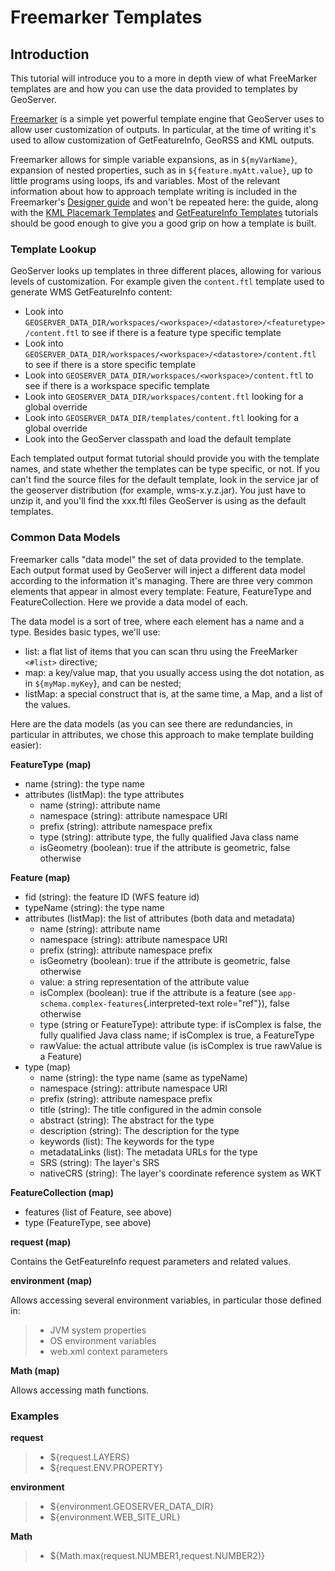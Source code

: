 # Freemarker Templates

## Introduction

This tutorial will introduce you to a more in depth view of what FreeMarker templates are and how you can use the data provided to templates by GeoServer.

[Freemarker](http://www.freemarker.org/) is a simple yet powerful template engine that GeoServer uses to allow user customization of outputs. In particular, at the time of writing it's used to allow customization of GetFeatureInfo, GeoRSS and KML outputs.

Freemarker allows for simple variable expansions, as in `${myVarName}`, expansion of nested properties, such as in `${feature.myAtt.value}`, up to little programs using loops, ifs and variables. Most of the relevant information about how to approach template writing is included in the Freemarker's [Designer guide](http://www.freemarker.org/docs/dgui.html) and won't be repeated here: the guide, along with the [KML Placemark Templates](../services/wms/googleearth/tutorials/kmlplacemark/index.md) and [GetFeatureInfo Templates](GetFeatureInfo/index.md) tutorials should be good enough to give you a good grip on how a template is built.

### Template Lookup

GeoServer looks up templates in three different places, allowing for various levels of customization. For example given the `content.ftl` template used to generate WMS GetFeatureInfo content:

-   Look into `GEOSERVER_DATA_DIR/workspaces/<workspace>/<datastore>/<featuretype>/content.ftl` to see if there is a feature type specific template
-   Look into `GEOSERVER_DATA_DIR/workspaces/<workspace>/<datastore>/content.ftl` to see if there is a store specific template
-   Look into `GEOSERVER_DATA_DIR/workspaces/<workspace>/content.ftl` to see if there is a workspace specific template
-   Look into `GEOSERVER_DATA_DIR/workspaces/content.ftl` looking for a global override
-   Look into `GEOSERVER_DATA_DIR/templates/content.ftl` looking for a global override
-   Look into the GeoServer classpath and load the default template

Each templated output format tutorial should provide you with the template names, and state whether the templates can be type specific, or not. If you can't find the source files for the default template, look in the service jar of the geoserver distribution (for example, wms-x.y.z.jar). You just have to unzip it, and you'll find the xxx.ftl files GeoServer is using as the default templates.

### Common Data Models

Freemarker calls "data model" the set of data provided to the template. Each output format used by GeoServer will inject a different data model according to the information it's managing. There are three very common elements that appear in almost every template: Feature, FeatureType and FeatureCollection. Here we provide a data model of each.

The data model is a sort of tree, where each element has a name and a type. Besides basic types, we'll use:

-   list: a flat list of items that you can scan thru using the FreeMarker `<#list>` directive;
-   map: a key/value map, that you usually access using the dot notation, as in `${myMap.myKey`}, and can be nested;
-   listMap: a special construct that is, at the same time, a Map, and a list of the values.

Here are the data models (as you can see there are redundancies, in particular in attributes, we chose this approach to make template building easier):

**FeatureType (map)**

-   name (string): the type name
-   attributes (listMap): the type attributes
    -   name (string): attribute name
    -   namespace (string): attribute namespace URI
    -   prefix (string): attribute namespace prefix
    -   type (string): attribute type, the fully qualified Java class name
    -   isGeometry (boolean): true if the attribute is geometric, false otherwise

**Feature (map)**

-   fid (string): the feature ID (WFS feature id)
-   typeName (string): the type name
-   attributes (listMap): the list of attributes (both data and metadata)
    -   name (string): attribute name
    -   namespace (string): attribute namespace URI
    -   prefix (string): attribute namespace prefix
    -   isGeometry (boolean): true if the attribute is geometric, false otherwise
    -   value: a string representation of the attribute value
    -   isComplex (boolean): true if the attribute is a feature (see `app-schema.complex-features`{.interpreted-text role="ref"}), false otherwise
    -   type (string or FeatureType): attribute type: if isComplex is false, the fully qualified Java class name; if isComplex is true, a FeatureType
    -   rawValue: the actual attribute value (is isComplex is true rawValue is a Feature)
-   type (map)
    -   name (string): the type name (same as typeName)
    -   namespace (string): attribute namespace URI
    -   prefix (string): attribute namespace prefix
    -   title (string): The title configured in the admin console
    -   abstract (string): The abstract for the type
    -   description (string): The description for the type
    -   keywords (list): The keywords for the type
    -   metadataLinks (list): The metadata URLs for the type
    -   SRS (string): The layer's SRS
    -   nativeCRS (string): The layer's coordinate reference system as WKT

**FeatureCollection (map)**

-   features (list of Feature, see above)
-   type (FeatureType, see above)

**request (map)**

Contains the GetFeatureInfo request parameters and related values.

**environment (map)**

Allows accessing several environment variables, in particular those defined in:

> -   JVM system properties
> -   OS environment variables
> -   web.xml context parameters

**Math (map)**

Allows accessing math functions.

### Examples

**request**

> -   \${request.LAYERS}
> -   \${request.ENV.PROPERTY}

**environment**

> -   \${environment.GEOSERVER_DATA_DIR}
> -   \${environment.WEB_SITE_URL}

**Math**

> -   \${Math.max(request.NUMBER1,request.NUMBER2)}
